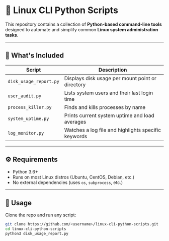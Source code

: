 # 🐧 Linux CLI Python Scripts

This repository contains a collection of **Python-based command-line tools** designed to automate and simplify common **Linux system administration tasks**.

---

## 📂 What's Included

| Script | Description |
|--------|-------------|
| `disk_usage_report.py` | Displays disk usage per mount point or directory |
| `user_audit.py`        | Lists system users and their last login time |
| `process_killer.py`    | Finds and kills processes by name |
| `system_uptime.py`     | Prints current system uptime and load averages |
| `log_monitor.py`       | Watches a log file and highlights specific keywords |

---

## ⚙️ Requirements

- Python 3.6+
- Runs on most Linux distros (Ubuntu, CentOS, Debian, etc.)
- No external dependencies (uses `os`, `subprocess`, etc.)

---

## 🚀 Usage

Clone the repo and run any script:

```bash
git clone https://github.com/<username>/linux-cli-python-scripts.git
cd linux-cli-python-scripts
python3 disk_usage_report.py
